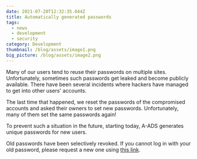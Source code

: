 ```yaml
---
date: 2021-07-20T12:32:35.044Z
title: Automatically generated passwords
tags:
  - news
  - development
  - security
category: Development
thumbnail: /blog/assets/image1.png
big_picture: /blog/assets/image2.png
---
```

Many of our users tend to reuse their passwords on multiple sites. Unfortunately, sometimes such passwords get leaked and become publicly available. There have been several incidents where hackers have managed to get into other users' accounts.

The last time that happened, we reset the passwords of the compromised accounts and asked their owners to set new passwords. Unfortunately, many of them set the same passwords again!

To prevent such a situation in the future, starting today, A-ADS generates unique passwords for new users.

Old passwords have been selectively revoked. If you cannot log in with your old password, please request a new one using [this link](https://a-ads.com/user/password/new). 







